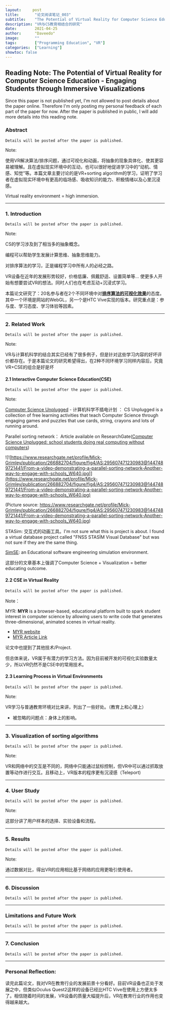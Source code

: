 ```yaml
---
layout:     post
title:       "论文阅读笔记_003"
subtitle:    "The Potential of Virtual Reality for Computer Science Education - Engaging Students through Immersive Visualizations"
description: "VR与CS教育相结合的研究"
date:        2021-04-25
author:      "Daveedo"
image:       ""
tags:        ["Programming Education", "VR"]
categories:  ["Learning"]
showtoc: false
---
```


## Reading Note: The Potential of Virtual Reality for Computer Science Education - Engaging Students through Immersive Visualizations

Since this paper is not published yet, I'm not allowed to post details about the paper online. Therefore I'm only posting my personal feedback of each part of the paper for now. After the paper is published in public, I will add more details into this reading note.

### Abstract

`Details will be posted after the paper is published.`

Note:

使用VR解决算法/排序问题，通过可视化和动画，将抽象的现象具体化、使其更容易被理解。且在虚拟现实环境中的互动，也可以很好地促进学习中的“动机、情感、知觉”等。本篇文章主要讨论的是VR+sorting algorithm的学习，证明了学习者在虚拟现实环境中有更高的临场感、吸收知识的能力、积极情绪以及心里沉浸感。

Virtual reality environment = high immersion.

---

### 1. Introduction

`Details will be posted after the paper is published.`

Note:

CS的学习涉及到了相当多的抽象概念。

编程可以帮助学生发展计算思维、抽象思维能力。

对排序算法的学习，正是编程学习中所有人的必经之路。

VR设备在近年的发展形势较好，价格低廉、佩戴舒适、设置简单等... 使更多人开始有想要尝试VR的想法。同时人们也在考虑互动+沉浸式学习。

本篇论文研究了：20名参与者在2个不同环境中对<u>**排序算法的可视化效果**</u>的态度。其中一个环境是网站的WebGL，另一个是HTC Vive实现的版本。研究重点是：参与度、学习态度、学习体验等因素。

---

### 2. Related Work

`Details will be posted after the paper is published.`

Note:

VR与计算机科学的结合其实已经有了很多例子，但是针对这些学习内容的好坏评价都存在。于是本篇论文的研究希望得出，在2种不同环境学习同样内容后，究竟VR+CSE的组合是好是坏

#### 2.1 Interactive Computer Science Education(CSE)

`Details will be posted after the paper is published.`

Note:

[Computer Science Unplugged](https://csunplugged.org/en/) - 计算机科学不插电计划 ： CS Unplugged is a collection of free learning activities that teach Computer Science through engaging games and puzzles that use cards, string, crayons and lots of running around.

Parallel sorting network： Article available on ResearchGate([Computer Science Unplugged: school students doing real computing without computers](https://www.researchgate.net/publication/266882704_Computer_Science_Unplugged_school_students_doing_real_computing_without_computers)) 

![![https://www.researchgate.net/profile/Mick-Grimley/publication/266882704/figure/fig4/AS:295607471230983@1447489721441/From-a-video-demonstrating-a-parallel-sorting-network-Another-way-to-engage-with-schools_W640.jpg]](https://www.researchgate.net/profile/Mick-Grimley/publication/266882704/figure/fig4/AS:295607471230983@1447489721441/From-a-video-demonstrating-a-parallel-sorting-network-Another-way-to-engage-with-schools_W640.jpg)

(Picture source: https://www.researchgate.net/profile/Mick-Grimley/publication/266882704/figure/fig4/AS:295607471230983@1447489721441/From-a-video-demonstrating-a-parallel-sorting-network-Another-way-to-engage-with-schools_W640.jpg)

STASim: 交互式的动画工具。I'm not sure what this is project is about. I found a virtual database project called "FNSS STASİM Visual Database" but was not sure if they are the same thing.

[SimSE](https://www.ics.uci.edu/~emilyo/SimSE/index.html):  an Educational software engineering simulation environment.

这部分的文章基本上强调了Computer Science + Visualization = better educating outcome.

#### 2.2 CSE in Virtual Reality

`Details will be posted after the paper is published.`

Note：

MYR: **MYR** is a browser-based, educational platform built to spark student interest in computer science by allowing users to write code that generates three-dimensional, animated scenes in virtual reality.

- [MYR website](https://learnmyr.org/about/)
- [MYR Article Link](https://learnmyr.org/about/sigcse/myr-web-based-platform-vr.pdf)

论文中也提到了其他技术/Project.

但总体来说，VR属于有潜力的学习方法。因为目前被开发的可视化实验数量太少，所以VR仍然不是CSE中的常用技术。


#### 2.3 Learning Process in Virtual Environments

`Details will be posted after the paper is published.`

Note:

VR学习与普通教育环境对比来讲，列出了一些好处。（教育上和心理上）

* 被忽略的问题点：身体上的影响。

---

### 3. Visualization of sorting algorithms

`Details will be posted after the paper is published.`

Note:

VR和网络中的交互是不同的，网络中只能通过鼠标控制，但VR中可以通过抓取放置等动作进行交互。且移动上，VR版本的程序更有沉浸感（Teleport)

---

### 4. User Study

`Details will be posted after the paper is published.`

Note:

这部分讲了用户样本的选择、实验设备和流程。

---

### 5. Results

`Details will be posted after the paper is published.`

Note:

通过数据对比，得出VR的应用相比基于网络的应用更吸引使用者。

---

### 6. Discussion

`Details will be posted after the paper is published.`

---

### Limitations and Future Work

`Details will be posted after the paper is published.`

---

### 7. Conclusion

`Details will be posted after the paper is published.`

---

### Personal Reflection:

读完此篇论文，我对VR在教育行业的发展前景十分看好。目前VR设备也正处于发展之中，但类似Oculus Quest2这样的设备已经比HTC Vive在使用上方便太多了。相信随着时间的发展，VR设备的质量大幅提升后，VR在教育行业的作用也变得越来越大。

